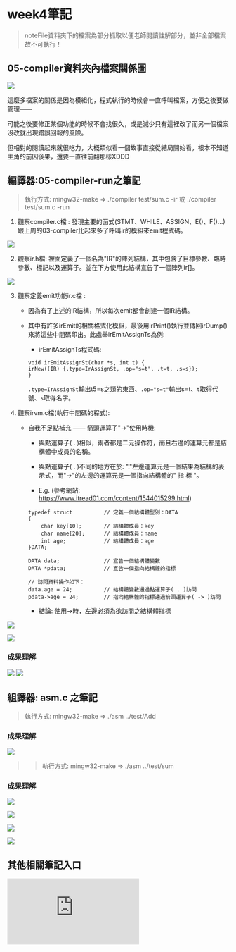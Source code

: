 # week4筆記

> noteFile資料夾下的檔案為部分抓取以便老師閱讀註解部分，並非全部檔案故不可執行！

## 05-compiler資料夾內檔案關係圖

![](https://github.com/ayd0122344/sp108b/blob/master/week4/Image/compilerChart.jpg)

這麼多檔案的關係是因為模組化，程式執行的時候會一直呼叫檔案，方便之後要做管理——

可能之後要修正某個功能的時候不會找很久，或是減少只有這裡改了而另一個檔案沒改就出現錯誤回報的風險。

但相對的閱讀起來就很吃力，大概類似看一個故事直接從結局開始看，根本不知道主角的前因後果，還要一直往前翻那樣XDDD

## 編譯器:05-compiler-run之筆記

> 執行方式: mingw32-make => ./compiler test/sum.c -ir 或 ./compiler test/sum.c -run

1. 觀察compiler.c檔 : 發現主要的函式(STMT、WHILE、ASSIGN、E()、F()...)跟上周的03-compiler比起來多了呼叫ir的模組來emit程式碼。

![](https://github.com/ayd0122344/sp108b/blob/master/week4/Image/compiler.png)

2. 觀察ir.h檔: 裡面定義了一個名為"IR"的陣列結構，其中包含了目標參數、臨時參數、標記以及運算子。並在下方使用此結構宣告了一個陣列ir[]。

![](https://github.com/ayd0122344/sp108b/blob/master/week4/Image/ir.png)

3. 觀察定義emit功能ir.c檔 : 

    * 因為有了上述的IR結構，所以每次emit都會創建一個IR結構。

    * 其中有許多irEmit的相關格式化模組，最後用irPrint()執行並傳回irDump()來將這些中間碼印出。此處舉irEmitAssignTs為例: 

        * irEmitAssignTs程式碼: 
        ```
        void irEmitAssignSt(char *s, int t) {
        irNew((IR) {.type=IrAssignSt, .op="s=t", .t=t, .s=s});
        }
        ```

        `.type=IrAssignSt`輸出t5=s之類的東西、`.op="s=t"`輸出s=t、`t`取得代號、`s`取得名字。

4. 觀察irvm.c檔(執行中間碼的程式): 

    * 自我不足點補充 —— 箭頭運算子"->"使用時機:
        
        * 與點運算子( . )相似，兩者都是二元操作符，而且右邊的運算元都是結構體中成員的名稱。

        * 與點運算子( . )不同的地方在於: "."左邊運算元是一個結果為結構的表示式，而"->"的左邊的運算元是一個指向結構體的" 指  標 "。

        * E.g. (參考網站: https://www.itread01.com/content/1544015299.html)

        ```
        typedef struct          // 定義一個結構體型別：DATA
        {
            char key[10];       // 結構體成員：key
            char name[20];      // 結構體成員：name
            int age;            // 結構體成員：age
        }DATA;
            
        DATA data;              // 宣告一個結構體變數
        DATA *pdata;            // 宣告一個指向結構體的指標
            
        // 訪問資料操作如下：
        data.age = 24;          // 結構體變數通過點運算子( . )訪問
        pdata->age = 24;        // 指向結構體的指標通過箭頭運算子( -> )訪問

        ```

        * 結論: 使用->時，左邊必須為欲訪問之結構體指標
        
![](https://github.com/ayd0122344/sp108b/blob/master/week4/Image/irvm1.png)

![](https://github.com/ayd0122344/sp108b/blob/master/week4/Image/irvm2.png)

### 成果理解

![](https://github.com/ayd0122344/sp108b/blob/master/week4/Image/irDump%E7%90%86%E8%A7%A3.png)
![](https://github.com/ayd0122344/sp108b/blob/master/week4/Image/irRun%E7%90%86%E8%A7%A3.png)

## 組譯器: asm.c 之筆記

> 執行方式: mingw32-make => ./asm ../test/Add

### 成果理解

![](https://github.com/ayd0122344/sp108b/blob/master/week4/Image/PASS2.png)

>> 執行方式: mingw32-make => ./asm ../test/sum

### 成果理解

![](https://github.com/ayd0122344/sp108b/blob/master/week4/Image/asmPass1.png)

![](https://github.com/ayd0122344/sp108b/blob/master/week4/Image/asmPass2.png)

![](https://github.com/ayd0122344/sp108b/blob/master/week4/Image/asmParse.png)

![](https://github.com/ayd0122344/sp108b/blob/master/week4/Image/asmCode2Bin.png)

## 其他相關筆記入口

![](https://github.com/ayd0122344/sp108b/blob/master/week4/noteFile/compiler.h)



